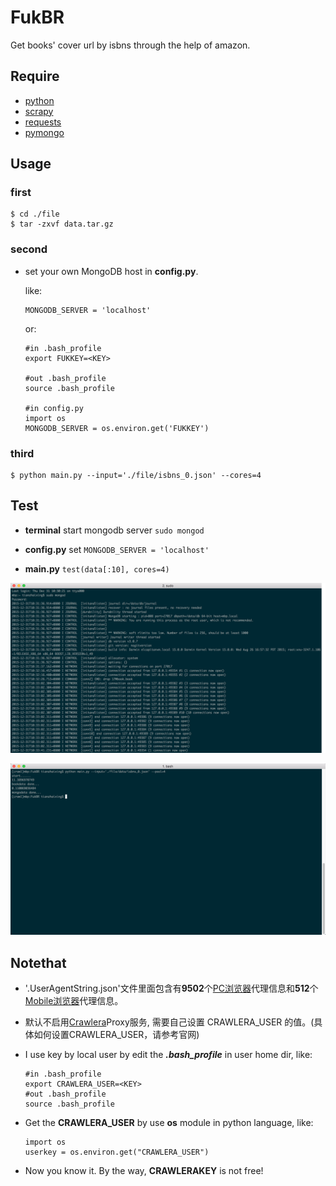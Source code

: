 # FukBR
Get books' cover url by isbns through the help of amazon.


## Require
* [python](https://www.python.org/downloads/)
* [scrapy](http://doc.scrapy.org/en/latest/)
* [requests](http://www.python-requests.org/en/latest/)
* [pymongo](http://api.mongodb.org/python/current/)


## Usage

### first
```
$ cd ./file
$ tar -zxvf data.tar.gz

```

### second

* set your own MongoDB host in **config.py**.
  
  like:  
  
	```
    MONGODB_SERVER = 'localhost'
	```

  or:
  
  	```
    #in .bash_profile
    export FUKKEY=<KEY>
    
    #out .bash_profile
    source .bash_profile
    
    #in config.py
    import os
    MONGODB_SERVER = os.environ.get('FUKKEY')
    
    ```

### third

	$ python main.py --input='./file/isbns_0.json' --cores=4



## Test

* **terminal** start mongodb server ``sudo mongod``

* **config.py** set ``MONGODB_SERVER = 'localhost'``

* **main.py** ``test(data[:10], cores=4)``


![mongod](./file/mongod.png)

![test](./file/test.png)


## Notethat

*  '.UserAgentString.json'文件里面包含有**9502**个[PC浏览器](http://www.useragentstring.com/pages/Browserlist/)代理信息和**512**个[Mobile浏览器](http://www.useragentstring.com/pages/Mobile%20Browserlist/)代理信息。
* 默认不启用[Crawlera](http://scrapinghub.com/crawlera/)Proxy服务, 需要自己设置 CRAWLERA_USER 的值。(具体如何设置CRAWLERA_USER，请参考官网)

* I use key by local user by edit the ***.bash_profile*** in user home dir, like:

	```
    #in .bash_profile
    export CRAWLERA_USER=<KEY>
    #out .bash_profile
    source .bash_profile
	```

* Get the **CRAWLERA_USER** by use **os** module in python language, like:

	```
    import os
    userkey = os.environ.get("CRAWLERA_USER")
	```

* Now you know it. By the way, **CRAWLERAKEY** is not free!
